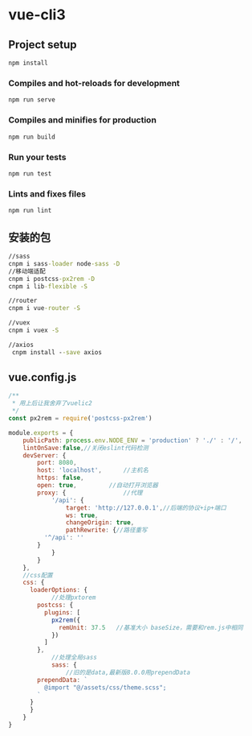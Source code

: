 # vue-cli3

## Project setup
```
npm install
```

### Compiles and hot-reloads for development
```
npm run serve
```

### Compiles and minifies for production
```
npm run build
```

### Run your tests
```
npm run test
```

### Lints and fixes files
```
npm run lint
```

## 安装的包
```cmd
//sass
cnpm i sass-loader node-sass -D
//移动端适配
cnpm i postcss-px2rem -D
cnpm i lib-flexible -S

//router
cnpm i vue-router -S

//vuex
cnpm i vuex -S

//axios
 cnpm install --save axios
```
## vue.config.js
```js
/**
 * 用上后让我舍弃了vuelic2
 */
const px2rem = require('postcss-px2rem')

module.exports = {
	publicPath: process.env.NODE_ENV = 'production' ? './' : '/',
	lintOnSave:false,//关闭eslint代码检测
	devServer: {
		port: 8080,
		host: 'localhost',		//主机名
		https: false,
		open: true,			//自动打开浏览器
		proxy: {				//代理
			'/api': {
				target: 'http://127.0.0.1',//后端的协议+ip+端口
				ws: true,
				changeOrigin: true,
				pathRewrite: {//路径重写
          '^/api': ''
        }
			}
		}
	},
	//css配置
	css: {
	  loaderOptions: {
			//处理pxtorem
	    postcss: {
	      plugins: [
	        px2rem({
	          remUnit: 37.5   //基准大小 baseSize，需要和rem.js中相同
	        })
	      ]
	    },
			//处理全局sass
			sass: {
				//旧的是data,最新版8.0.0用prependData
        prependData: `
          @import "@/assets/css/theme.scss";
        `
      }
	  }
	}
}
```